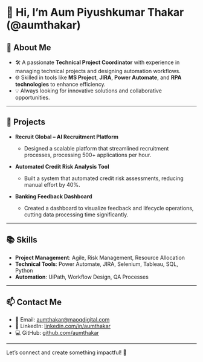 # 👋 Hi, I’m Aum Piyushkumar Thakar (@aumthakar)

## 🌟 About Me
- 🛠️ A passionate **Technical Project Coordinator** with experience in managing technical projects and designing automation workflows.
- 🌐 Skilled in tools like **MS Project**, **JIRA**, **Power Automate**, and **RPA technologies** to enhance efficiency.
- 💡 Always looking for innovative solutions and collaborative opportunities.

---

## 🔭 Projects
- **Recruit Global – AI Recruitment Platform**  
  - Designed a scalable platform that streamlined recruitment processes, processing 500+ applications per hour.  

- **Automated Credit Risk Analysis Tool**  
  - Built a system that automated credit risk assessments, reducing manual effort by 40%.  

- **Banking Feedback Dashboard**  
  - Created a dashboard to visualize feedback and lifecycle operations, cutting data processing time significantly.

---

## 📚 Skills
- **Project Management**: Agile, Risk Management, Resource Allocation  
- **Technical Tools**: Power Automate, JIRA, Selenium, Tableau, SQL, Python  
- **Automation**: UiPath, Workflow Design, QA Processes  

---

## 📫 Contact Me
- 📧 Email: [aumthakar@maoqdigital.com](mailto:aumthakar@maoqdigital.com)  
- 🔗 LinkedIn: [linkedin.com/in/aumthakar](https://linkedin.com/in/aumthakar)  
- 💻 GitHub: [github.com/aumthakar](https://github.com/aumthakar)  

---

Let’s connect and create something impactful! 🚀

